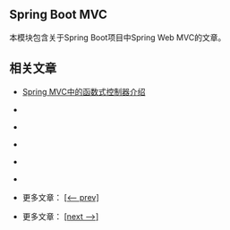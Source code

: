 ## Spring Boot MVC

本模块包含关于Spring Boot项目中Spring Web MVC的文章。

## 相关文章

- [Spring MVC中的函数式控制器介绍](docs/SpringMVC中的函数式控制器.md)
- []()
- []()
- []()
- []()
- []()

- 更多文章： [[<-- prev]](../spring-boot-mvc-1/README.md)
- 更多文章： [[next -->]](../spring-boot-mvc-3/README.md)